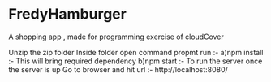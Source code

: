 # FredyHamburger
A shopping app , made for programming exercise of cloudCover

Unzip the zip folder
Inside folder open command propmt
run :- 
a)npm install   :- This will bring required dependency
b)npm start		:- To run the server
once the server is up
Go to browser and hit url :- http://localhost:8080/
